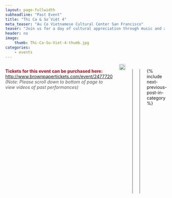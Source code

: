 ```yaml
---
layout: page-fullwidth
subheadline: "Past Event"
title: "Thi Ca & Sử Việt 4"
meta_teaser: "Au Co Vietnamese Cultural Center San Francisco"
teaser: "Join us for a day of cultural appreciation through music and arts presented by the Au Co Vietnamese Cultural Center and Auco Productions. This rich program will include singing, dancing,folk opera excerpts, and musical performances ..."
header: no
image:
    thumb: Thi-Ca-Su-Viet-4-thumb.jpg
categories:
    - events
---
```

<!--more-->
<div class="small-12 columns" style="padding: 0px; border-bottom: none;" markdown="1">

<span style="color: #C70216; font-weight: bold;">Tickets for this event can be purchased here:</span> <a href="http://www.brownpapertickets.com/event/2477720" target="_blank">http://www.brownpapertickets.com/event/2477720</a><br />
<span style="color: #555; font-style: italic;">(Note: Please scroll down to bottom of page to view videos of past performances)</span>

<img width="100%" src="{{ site.baseurl }}/images/Thi-Ca-Su-Viet-4.jpg">

<table style="border-color: #cccccc; margin-left: auto; margin-right: auto;" border="1" width="100%">
<tbody>
<tr style="padding: 2rem 0.625rem 0.5625rem 0.625rem">
<td align="center" style="padding: 2rem 0.625rem 0.5625rem 0.625rem">
<p style="text-align: center;"><iframe style="border:1px solid #cccccc" src="https://www.youtube.com/embed/-K26gMM9wY0" width="560" height="315" frameborder="0" allowfullscreen=""></iframe></p>
</td>
</tr>
</tbody>
</table>

<table style="border-color: #cccccc; margin-left: auto; margin-right: auto;" border="1" width="100%">
<tbody>
<tr style="padding: 2rem 0.625rem 0.5625rem 0.625rem">
<td align="center" style="padding: 2rem 0.625rem 0.5625rem 0.625rem">
<p style="text-align: center;"><iframe style="border:1px solid #cccccc" src="https://www.youtube.com/embed/fBNladQF_kg" width="560" height="315" frameborder="0" allowfullscreen=""></iframe></p>
</td>
</tr>
</tbody>
</table>

{% include next-previous-post-in-category %}

</div>
